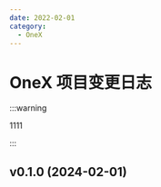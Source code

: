 ```yaml
---
date: 2022-02-01
category:
  - OneX
---
```


# OneX 项目变更日志
:::warning

1111

:::

## v0.1.0 (2024-02-01)

